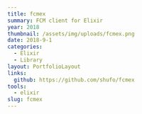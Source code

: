 ```yaml
---
title: fcmex
summary: FCM client for Elixir
year: 2018
thumbnail: /assets/img/uploads/fcmex.png
date: 2018-9-1
categories:
  - Elixir
  - Library
layout: PortfolioLayout
links:
  github: https://github.com/shufo/fcmex
tools:
  - elixir
slug: fcmex
---
```



